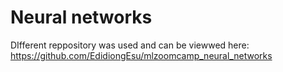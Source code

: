 # Neural networks

DIfferent reppository was used and can be viewwed here: 
https://github.com/EdidiongEsu/mlzoomcamp_neural_networks